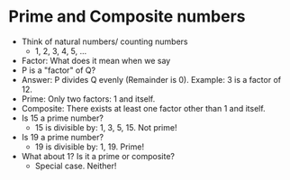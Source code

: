 # Prime and Composite numbers

- Think of natural numbers/ counting numbers
  - 1, 2, 3, 4, 5, ...
- Factor: What does it mean when we say
- P is a "factor" of Q?
- Answer: P divides Q evenly (Remainder is 0). Example: 3 is a factor of 12.
- Prime: Only two factors: 1 and itself.
- Composite: There exists at least one factor other than 1 and itself.
- Is 15 a prime number?
  - 15 is divisible by: 1, 3, 5, 15. Not prime!
- Is 19 a prime number?
  - 19 is divisible by: 1, 19. Prime!
- What about 1? Is it a prime or composite?
  - Special case. Neither!
